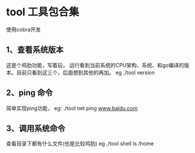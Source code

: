 # tool 工具包合集
使用cobra开发

## 1、查看系统版本
这是个鸡肋功能，写着玩，
运行看到当前系统的CPU架构、系统、和go编译的版本。目前只看到这三个，后面想到其他的再加。
eg ./tool version
## 2、ping 命令
简单实现ping功能，
eg: ./tool net ping www.baidu.com

## 3、调用系统命令
查看目录下都有什么文件(也是比较鸡肋)
eg ./tool shell ls /home

